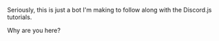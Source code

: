 Seriously, this is just a bot I'm making to follow along with the Discord.js tutorials.

Why are you here?
